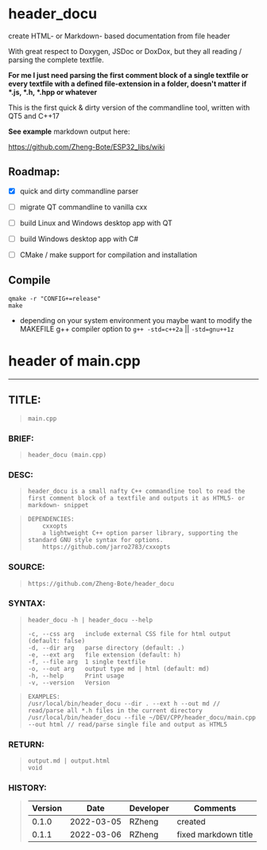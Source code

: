 # header_docu
create HTML- or Markdown- based documentation from file header


With great respect to Doxygen, JSDoc or DoxDox, but they all reading / parsing the complete textfile.

__For me I just need parsing the first comment block of a single textfile or every textfile with a defined file-extension in a folder, doesn't matter if *.js, *.h, *.hpp or whatever__

This is the first quick & dirty version of the commandline tool, written with QT5 and C++17


__See example__ markdown output here:

<a href="https://github.com/Zheng-Bote/ESP32_libs/wiki" alt="Github ESP32" title="https://github.com/Zheng-Bote/ESP32_libs/wiki">https://github.com/Zheng-Bote/ESP32_libs/wiki</a>




## Roadmap:
- [x] quick and dirty commandline parser

- [ ] migrate QT commandline to vanilla cxx

- [ ] build Linux and Windows desktop app with QT

- [ ] build Windows desktop app with C#

- [ ] CMake / make support for compilation and installation



## Compile
```
qmake -r "CONFIG+=release"
make
```

* depending on your system environment you maybe want to modify the MAKEFILE g++ compiler option to
```g++ -std=c++2a``` || ```-std=gnu++1z```


# header of main.cpp

- - -
## TITLE:
>     main.cpp

### BRIEF:
>     header_docu (main.cpp)

### DESC:
>     header_docu is a small nafty C++ commandline tool to read the first comment block of a textfile and outputs it as HTML5- or markdown- snippet    

>     DEPENDENCIES:
>         cxxopts
>         a lightweight C++ option parser library, supporting the standard GNU style syntax for options.
>         https://github.com/jarro2783/cxxopts

### SOURCE:
>     https://github.com/Zheng-Bote/header_docu

### SYNTAX:
>     header_docu -h | header_docu --help
>     
>     -c, --css arg   include external CSS file for html output (default: false)
>     -d, --dir arg   parse directory (default: .)
>     -e, --ext arg   file extension (default: h)
>     -f, --file arg  1 single textfile
>     -o, --out arg   output type md | html (default: md)
>     -h, --help      Print usage
>     -v, --version   Version

>     EXAMPLES:
>     /usr/local/bin/header_docu --dir . --ext h --out md // read/parse all *.h files in the current directory
>     /usr/local/bin/header_docu --file ~/DEV/CPP/header_docu/main.cpp --out html // read/parse single file and output as HTML5

### RETURN:
>     output.md | output.html
>     void

### HISTORY:
> Version | Date       | Developer        | Comments
> ------- | ---------- | ---------------- | ---------------------------------------------------------------
> 0.1.0   | 2022-03-05 | RZheng           | created 
> 0.1.1   | 2022-03-06 | RZheng           | fixed markdown title 


